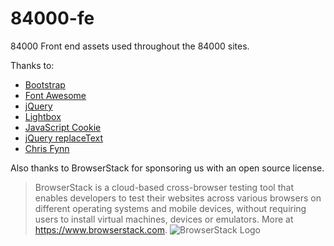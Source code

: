 # 84000-fe
84000 Front end assets used throughout the 84000 sites.

Thanks to:
* [Bootstrap](http://getbootstrap.com/)
* [Font Awesome](https://fontawesome.com/)
* [jQuery](https://jquery.com/)
* [Lightbox](http://lokeshdhakar.com/projects/lightbox2/)
* [JavaScript Cookie](https://github.com/js-cookie/js-cookie)
* [jQuery replaceText](http://benalman.com/projects/jquery-replacetext-plugin/)
* [Chris Fynn](https://sites.google.com/site/chrisfynn2/home/fonts/ddc-uchen)


Also thanks to BrowserStack for sponsoring us with an open source license.

> BrowserStack is a cloud-based cross-browser testing tool that enables developers to test their websites across various browsers on different operating systems and mobile devices, without requiring users to install virtual machines, devices or emulators.
More at https://www.browserstack.com.
![BrowserStack Logo](https://www.browserstack.com/images/layout/browserstack-logo-600x315.png)
